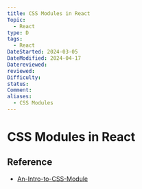```yaml
---
title: CSS Modules in React
Topic:
  - React
type: D
tags:
  - React
DateStarted: 2024-03-05
DateModified: 2024-04-17
Datereviewed: 
reviewed: 
Difficulty: 
status: 
Comment: 
aliases:
  - CSS Modules
---
```


# CSS Modules in React

## Reference

- [An-Intro-to-CSS-Module](https://dev.to/myogeshchavan97/an-introduction-to-css-modules-in-react-2fkd)
